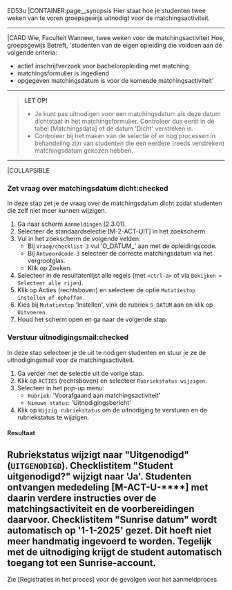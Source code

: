 ED53u
|CONTAINER:page__synopsis
Hier staat hoe je studenten twee weken van te voren groepsgewijs uitnodigt voor de matchingsactiviteit.
_____
|CARD
Wie, Faculteit
Wanneer, twee weken voor de matchingsactiviteit
Hoe, groepsgewijs
Betreft, 'studenten van de eigen opleiding die voldoen aan de volgende criteria:

* actief inschrijfverzoek voor bacheloropleiding met matching
* matchingsformulier is ingediend
* opgegeven matchingsdatum is voor de komende matchingsactiviteit'
_____
> **LET OP!**
>
> * Je kunt pas uitnodigen voor een matchingsdatum als deze datum dichtstaat in het matchingsformulier. Controleer dus eerst in de tabel [Matchingsdata] of de datum 'Dicht' verstreken is.
> * Controleer bij het maken van de selectie of er nog processen in behandeling zijn van studenten die een eerdere (reeds verstreken) matchingsdatum gekozen hebben.

_____
|COLLAPSIBLE
### Zet vraag over matchingsdatum dicht:checked
In deze stap zet je de vraag over de matchingsdatum dicht zodat studenten die zelf niet meer kunnen wijzigen.

1. Ga naar scherm `Aanmeldingen` (2.3.01).
1. Selecteer de standaardselectie [M-2-ACT-UIT] in het zoekscherm.
1. Vul in het zoekscherm de volgende velden:
    * Bij `Vraag/checklist 3` vul 'O_DATUM_' aan met de opleidingscode.
    * Bij `Antwoordcode 3` selecteer de correcte matchingsdatum via het vergrootglas.
    * Klik op Zoeken.
1. Selecteer in de resultatenlijst alle regels (met `<ctrl-a>` of via `Bekijken > Selecteer alle rijen`).
1. Klik op Acties (rechtsboven) en selecteer de optie `Mutatiestop instellen of opheffen`.
1. Kies bij `Mutatiestop` 'Instellen', vink de rubriek `S_DATUM` aan en klik op `Uitvoeren`.
1. Houd het scherm open en ga naar de volgende stap.

### Verstuur uitnodigingsmail:checked
In deze stap selecteer je de uit te nodigen studenten en stuur je ze de uitnodigingsmail voor de matchingsactiviteit.

1. Ga verder met de selectie uit de vorige stap.
1. Klik op `ACTIES` (rechtsboven) en selecteer `Rubriekstatus wijzigen`.
1. Selecteer in het pop-up menu:
    * `Rubriek`: 'Voorafgaand aan matchingsactiviteit'
    * `Nieuwe status`: 'Uitnodigingsbericht'
1. Klik op `Wijzig rubriekstatus` om de uitnodiging te versturen en de rubriekstatus te wijzigen.

#### Resultaat
Rubriekstatus wijzigt naar "Uitgenodigd" (`UITGENODIGD`). Checklistitem "Student uitgenodigd?" wijzigt naar 'Ja'. Studenten ontvangen mededeling  [M-ACT-U-****] met daarin verdere instructies over de matchingsactiviteit en de voorbereidingen daarvoor. Checklistitem "Sunrise datum" wordt automatisch op '1-1-2025' gezet. Dit hoeft niet meer handmatig ingevoerd te worden. Tegelijk met de uitnodiging krijgt de student automatisch toegang tot een Sunrise-account.
-----

Zie [Registraties in het proces] voor de gevolgen voor het aanmeldproces.
